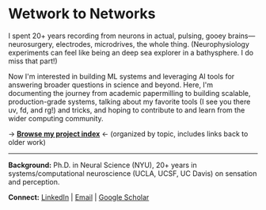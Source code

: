# Wetwork to Networks

I spent 20+ years recording from neurons in actual, pulsing, gooey brains—neurosurgery, electrodes, microdrives, the whole thing. (Neurophysiology experiments can feel like being an deep sea explorer in a bathysphere. I do miss that part!)

Now I'm interested in building ML systems and leveraging AI tools for answering broader questions in science and beyond. Here, I'm documenting the journey from academic papermilling to building scalable, production-grade systems, talking about my favorite tools (I see you there uv, fd, and rg!) and tricks, and hoping to contribute to and learn from the wider computing community. 

→ **[Browse my project index](https://gist.github.com/brianjmalone/6ac6b1cde1f44fa414aebc50b8e2ee77)** ← (organized by topic, includes links back to older work)

---

**Background:** Ph.D. in Neural Science (NYU), 20+ years in systems/computational neuroscience (UCLA, UCSF, UC Davis) on sensation and perception.

**Connect:** [LinkedIn](https://www.linkedin.com/in/brian-malone-phd) | [Email](mailto:bjmalone.career@gmail.com) | [Google Scholar](https://scholar.google.com/citations?user=UlVzhxgAAAAJ&hl=en)
